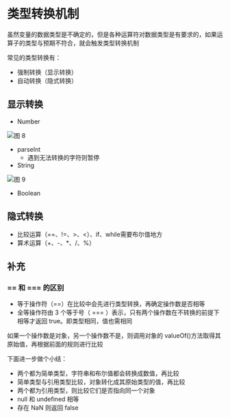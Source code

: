 # 类型转换机制

虽然变量的数据类型是不确定的，但是各种运算符对数据类型是有要求的，如果运算子的类型与预期不符合，就会触发类型转换机制

常见的类型转换有：

- 强制转换（显示转换）
- 自动转换（隐式转换）

## 显示转换

- Number

![图 8](https://peterchen97.coding.net/p/img2/d/test/git/raw/master/69de904c60156a69bd62df7059ace6a2ba6d65130769f00d2711753928bbae02.png)  

- parseInt
  - 遇到无法转换的字符则暂停
- String
  
![图 9](https://peterchen97.coding.net/p/img2/d/test/git/raw/master/3122be2c95ae45c3dcfad88657a7530d7ff7b9a9183dd47e682bf70a14669fab.png)  

- Boolean

## 隐式转换

- 比较运算（==、!=、>、<）、if、while需要布尔值地方
- 算术运算（+、-、*、/、%）

## 补充

### == 和 === 的区别

- 等于操作符（==）在比较中会先进行类型转换，再确定操作数是否相等
- 全等操作符由 3 个等于号（ === ）表示，只有两个操作数在不转换的前提下相等才返回 true。即类型相同，值也需相同

如果一个操作数是对象，另一个操作数不是，则调用对象的 valueOf()方法取得其原始值，再根据前面的规则进行比较

下面进一步做个小结：

- 两个都为简单类型，字符串和布尔值都会转换成数值，再比较
- 简单类型与引用类型比较，对象转化成其原始类型的值，再比较
- 两个都为引用类型，则比较它们是否指向同一个对象
- null 和 undefined 相等
- 存在 NaN 则返回 false
